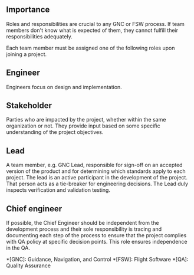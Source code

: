 ## Importance
Roles and responsibilities are crucial to any GNC or FSW process. If team members don't know what is expected of them, they cannot fulfill their responsibilities adequately.

Each team member must be assigned one of the following roles upon joining a project.

## Engineer
Engineers focus on design and implementation.

## Stakeholder
Parties who are impacted by the project, whether within the same organization or not. They provide input based on some specific understanding of the project objectives. 

## Lead
A team member, e.g. GNC Lead, responsible for sign-off on an accepted version of the product and for determining which standards apply to each project. The lead is an active participant in the development of the project. That person acts as a tie-breaker for engineering decisions. The Lead duly inspects verification and validation testing.

## Chief engineer
If possible, the Chief Engineer should be independent from the development process and their sole responsibility is tracing and documenting each step of the process to ensure that the project complies with QA policy at specific decision points. This role ensures independence in the QA.

*[GNC]: Guidance, Navigation, and Control
*[FSW]: Flight Software
*[QA]: Quality Assurance